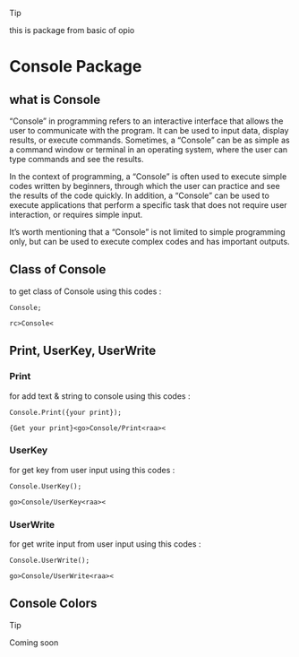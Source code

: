> [!TIP]
> this is package from basic of opio

# Console Package
## what is Console
“Console” in programming refers to an interactive interface that allows the user to communicate with the program. It can be used to input data, display results, or execute commands. Sometimes, a “Console” can be as simple as a command window or terminal in an operating system, where the user can type commands and see the results.

In the context of programming, a “Console” is often used to execute simple codes written by beginners, through which the user can practice and see the results of the code quickly. In addition, a “Console” can be used to execute applications that perform a specific task that does not require user interaction, or requires simple input.

It’s worth mentioning that a “Console” is not limited to simple programming only, but can be used to execute complex codes and has important outputs.

## Class of Console
to get class of Console using this codes :
```op
Console;
```
```ops
rc>Console<
```
## Print, UserKey, UserWrite
### Print
for add text & string to console using this codes :
```op
Console.Print({your print});
```
```ops
{Get your print}<go>Console/Print<raa><
```
### UserKey
for get key from user input using this codes :
```op
Console.UserKey();
```
```ops
go>Console/UserKey<raa><
```
### UserWrite
for get write input from user input using this codes :
```op
Console.UserWrite();
```
```ops
go>Console/UserWrite<raa><
```

## Console Colors
>[!TIP]
>Coming soon

